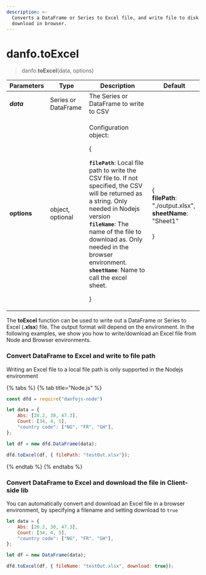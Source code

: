 ```yaml
---
description: >-
  Converts a DataFrame or Series to Excel file, and write file to disk or
  download in browser.
---
```


# danfo.toExcel

> danfo.**toExcel**(data, options)&#x20;

| **Parameters** | Type                | Description                                                                                                                                                                                                                                                                                                                                                                                                                  | Default                                                                                                  |
| -------------- | ------------------- | ---------------------------------------------------------------------------------------------------------------------------------------------------------------------------------------------------------------------------------------------------------------------------------------------------------------------------------------------------------------------------------------------------------------------------- | -------------------------------------------------------------------------------------------------------- |
| _**data**_     | Series or DataFrame | The Series or DataFrame to write to CSV                                                                                                                                                                                                                                                                                                                                                                                      |                                                                                                          |
| **options**    | object, optional    | <p>Configuration object:</p><p>{</p><p><strong><code>filePath</code></strong>: Local file path to write the CSV file to. If not specified, the CSV will be returned as a string. Only needed in Nodejs version<br><strong><code>fileName</code></strong>: The name of the file to download as. Only needed in the browser environment.<br><strong><code>sheetName</code></strong>: Name to call the excel sheet.</p><p>}</p> | <p>{<br><strong>filePath</strong>: "./output.xlsx",<br><strong>sheetName</strong>: "Sheet1"<br><br>}</p> |

The **toExcel** function can be used to write out a DataFrame or Series to Excel (**.xlsx**) file. The output format will depend on the environment. In the following examples, we show you how to write/download an Excel file from Node and Browser environments.

### Convert DataFrame to Excel and write to file path

Writing an Excel file to a local file path is only supported in the Nodejs environment

{% tabs %}
{% tab title="Node.js" %}
```javascript
const dfd = require("danfojs-node")

let data = {
    Abs: [20.2, 30, 47.3],
    Count: [34, 4, 5],
    "country code": ["NG", "FR", "GH"],
};

let df = new dfd.DataFrame(data);

dfd.toExcel(df, { filePath: "testOut.xlsx"});
```
{% endtab %}
{% endtabs %}

### Convert DataFrame to Excel and download the file in Client-side lib

You can automatically convert and download an Excel file in a browser environment, by specifying a filename and setting download to `true`

```javascript
let data = {
    Abs: [20.2, 30, 47.3],
    Count: [34, 4, 5],
    "country code": ["NG", "FR", "GH"],
};

let df = new DataFrame(data);

dfd.toExcel(df, { fileName: "testOut.xlsx", download: true});
```
